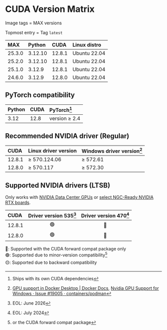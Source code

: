 # CUDA Version Matrix

Image tags = MAX versions

Topmost entry = Tag `latest`

| MAX    | Python  | CUDA   | Linux distro |
|:-------|:--------|:-------|:-------------|
| 25.3.0 | 3.12.10 | 12.8.1 | Ubuntu 22.04 |
| 25.2.0 | 3.12.10 | 12.8.1 | Ubuntu 22.04 |
| 25.1.0 | 3.12.9  | 12.8.1 | Ubuntu 22.04 |
| 24.6.0 | 3.12.9  | 12.8.0 | Ubuntu 22.04 |

## PyTorch compatibility

| Python | CUDA | PyTorch[^1]   |
|:-------|:-----|:--------------|
| 3.12   | 12.8 | version ≥ 2.4 |

[^1]: Ships with its own CUDA dependencies

## Recommended NVIDIA driver (Regular)

| CUDA   | Linux driver version | Windows driver version[^2] |
|:-------|:---------------------|:---------------------------|
| 12.8.1 | ≥ 570.124.06         | ≥ 572.61                   |
| 12.8.0 | ≥ 570.117            | ≥ 572.30                   |

[^2]: [GPU support in Docker Desktop | Docker Docs](https://docs.docker.com/desktop/gpu/),
[Nvidia GPU Support for Windows · Issue #19005 · containers/podman](https://github.com/containers/podman/issues/19005)

## Supported NVIDIA drivers (LTSB)

Only works with
[NVIDIA Data Center GPUs](https://resources.nvidia.com/l/en-us-gpu) or
[select NGC-Ready NVIDIA RTX boards](https://docs.nvidia.com/certification-programs/ngc-ready-systems/index.html).

| CUDA   | Driver version 535[^3] | Driver version 470[^4] |
|:-------|:----------------------:|:----------------------:|
| 12.8.1 | 🟢                      | 🔵                      |
| 12.8.0 | 🟢                      | 🔵                      |

🔵: Supported with the CUDA forward compat package only  
🟢: Supported due to minor-version compatibility[^5]  
🟡: Supported due to backward compatibility

[^3]: EOL: June 2026  
[^4]: EOL: July 2024
[^5]: or the CUDA forward compat package
